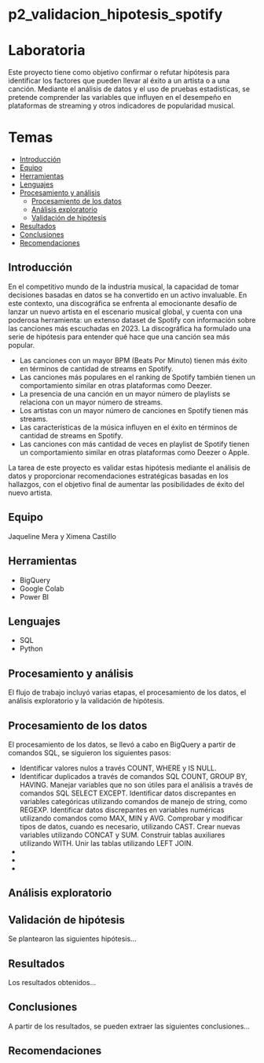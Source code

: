 # p2_validacion_hipotesis_spotify

# Laboratoria
Este proyecto tiene como objetivo confirmar o refutar hipótesis para identificar los factores que pueden llevar al éxito a un artista o a una canción. Mediante el análisis de datos y el uso de pruebas estadísticas, se pretende comprender las variables que influyen en el desempeño en plataformas de streaming y otros indicadores de popularidad musical.

# Temas

- [Introducción](#introducción)
- [Equipo](#equipo)
- [Herramientas](#herramientas)
- [Lenguajes](#lenguajes)
- [Procesamiento y análisis](#procesamiento-y-análisis)
  - [Procesamiento de los datos](#procesamiento-de-los-datos)
  - [Análisis exploratorio](#análisis-exploratorio)
  - [Validación de hipótesis](#validación-de-hipótesis)
- [Resultados](#resultados)
- [Conclusiones](#conclusiones)
- [Recomendaciones](#recomendaciones)

## Introducción
En el competitivo mundo de la industria musical, la capacidad de tomar decisiones basadas en datos se ha convertido en un activo invaluable. En este contexto, una discográfica se enfrenta al emocionante desafío de lanzar un nuevo artista en el escenario musical global, y cuenta con una poderosa herramienta: un extenso dataset de Spotify con información sobre las canciones más escuchadas en 2023.
La discográfica ha formulado una serie de hipótesis para entender qué hace que una canción sea más popular.

 + Las canciones con un mayor BPM (Beats Por Minuto) tienen más éxito en términos de cantidad de streams en Spotify.
 + Las canciones más populares en el ranking de Spotify también tienen un comportamiento similar en otras plataformas como Deezer.
 + La presencia de una canción en un mayor número de playlists se relaciona con un mayor número de streams.
 + Los artistas con un mayor número de canciones en Spotify tienen más streams.
 + Las características de la música influyen en el éxito en términos de cantidad de streams en Spotify.
 + Las canciones con más cantidad de veces en playlist de Spotify tienen un comportamiento similar en otras plataformas como Deezer o Apple.

La tarea de este proyecto es validar estas hipótesis mediante el análisis de datos y proporcionar recomendaciones estratégicas basadas en los hallazgos, con el objetivo final de aumentar las posibilidades de éxito del nuevo artista.
## Equipo
Jaqueline Mera y Ximena Castillo
## Herramientas
+ BigQuery 
+ Google Colab 
+ Power BI
## Lenguajes
+ SQL
+ Python
## Procesamiento y análisis
El flujo de trabajo incluyó varias etapas, el procesamiento de los datos, el análisis exploratorio y la validación de hipótesis.

## Procesamiento de los datos
El procesamiento de los datos, se llevó a cabo en BigQuery a partir de comandos SQL, se siguieron los siguientes pasos:
+ Identificar valores nulos a través COUNT, WHERE y IS NULL.
+ Identificar duplicados a través de comandos SQL COUNT, GROUP BY, HAVING.
Manejar variables que no son útiles para el análisis a través de comandos SQL SELECT EXCEPT.
Identificar datos discrepantes en variables categóricas utilizando comandos de manejo de string, como REGEXP.
Identificar datos discrepantes en variables numéricas utilizando comandos como MAX, MIN y AVG.
Comprobar y modificar tipos de datos, cuando es necesario, utilizando CAST.
Crear nuevas variables utilizando CONCAT y SUM.
Construir tablas auxiliares utilizando WITH.
Unir las tablas utilizando LEFT JOIN.
+ 
+ 
+

## Análisis exploratorio

## Validación de hipótesis
Se plantearon las siguientes hipótesis...

## Resultados
Los resultados obtenidos...

## Conclusiones
A partir de los resultados, se pueden extraer las siguientes conclusiones...

## Recomendaciones


~~~
